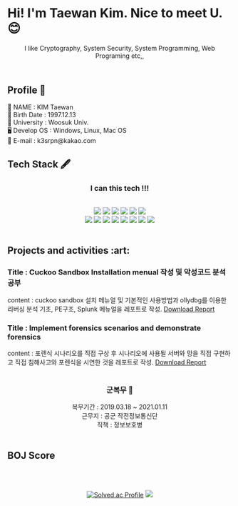 
<header>
  <h1 align="left">Hi! I'm Taewan Kim. Nice to meet U. 😊</h1>
  I like Cryptography, System Security, System Programming, Web Programing etc,,
</header>
<div align="center">
  
  <h2 align="left">Profile 🐤</h2>
  <div align="left">
  🧔 NAME : KIM Taewan<br/>
  🍼 Birth Date : 1997.12.13<br/>
  📔 University : Woosuk Univ.<br/>
  🖥️ Develop OS : Windows, Linux, Mac OS <br/>
  💌 E-mail : k3srpn@kakao.com<br/>
  </div>
<h2 align="left">Tech Stack 🖋</h2>
  <h3>I can this tech !!!</h3><br/>
<a href="https://github.com/kinsanghun"><img src="https://hits.seeyoufarm.com/api/count/incr/badge.svg?url=https%3A%2F%2Fgithub.com%2Fkinsanghun&count_bg=%23000000&title_bg=%23000000&icon=github.svg&icon_color=%23E7E7E7&title=GitHub&edge_flat=false)"/></a>
<img src="https://camo.githubusercontent.com/dd7559df3804c36eeeb5da15bb3445ea66682b8ffc736e2dc737e1975056cbf4/68747470733a2f2f696d672e736869656c64732e696f2f62616467652f507974686f6e2d3337363641423f7374796c653d666c61742d737175617265266c6f676f3d507974686f6e266c6f676f436f6c6f723d7768697465" data-canonical-src="https://img.shields.io/badge/Python-3766AB?style=flat-square&amp;logo=Python&amp;logoColor=white" style="max-width: 100%;">
<img src="https://camo.githubusercontent.com/372dfe5550512c1b2e7e3649ea92a5cbadeec44a51c3b2bf822fe2a7a22c13d7/68747470733a2f2f696d672e736869656c64732e696f2f62616467652f4a6176612d3030373339363f7374796c653d666c61742d737175617265266c6f676f3d4a617661266c6f676f436f6c6f723d7768697465" data-canonical-src="https://img.shields.io/badge/Java-007396?style=flat-square&amp;logo=Java&amp;logoColor=white" style="max-width: 100%;">
<img src="https://camo.githubusercontent.com/c627263bfde5e853eef76b088f380460a4f2f2d909175eee6a77b42ca1a041c1/68747470733a2f2f696d672e736869656c64732e696f2f62616467652f432d4138423943433f7374796c653d666c61742d737175617265266c6f676f3d43266c6f676f436f6c6f723d7768697465" data-canonical-src="https://img.shields.io/badge/C-A8B9CC?style=flat-square&amp;logo=C&amp;logoColor=white" style="max-width: 100%;">
<img src="https://camo.githubusercontent.com/1a2432fe733ac4772ad5036bd3f66738d9a9c4471bba0617c8ea93c34d54102a/68747470733a2f2f696d672e736869656c64732e696f2f62616467652f48544d4c352d4533344632363f7374796c653d666c61742d737175617265266c6f676f3d48544d4c35266c6f676f436f6c6f723d7768697465" data-canonical-src="https://img.shields.io/badge/HTML5-E34F26?style=flat-square&amp;logo=HTML5&amp;logoColor=white" style="max-width: 100%;">
  <!--<img src="https://img.shields.io/badge/Spring-6DB33F?style=flat-square&logo=Spring&logoColor=white" style="max-width: 100%;">-->
  <img src="https://img.shields.io/badge/mariaDB-003545?style=flat-square&logo=mariaDB&logoColor=white">
  <br/>
<img src="https://camo.githubusercontent.com/607f3adb5fb476059b0021201f5e48b5cafa7d82eb10d60e4385ae128aef1ac8/68747470733a2f2f696d672e736869656c64732e696f2f62616467652f4a6176617363726970742d6666623133623f7374796c653d666c61742d737175617265266c6f676f3d6a617661736372697074266c6f676f436f6c6f723d7768697465" data-canonical-src="https://img.shields.io/badge/Javascript-ffb13b?style=flat-square&amp;logo=javascript&amp;logoColor=white" style="max-width: 100%;">
  <img src="https://img.shields.io/badge/chartjs-pink?style=flat-square&logo=chart.js&logoColor=white"/>
<img src="https://camo.githubusercontent.com/9f47ab44c8425fb370779a070dee85979d5ec780212db4cc44c203de2ee4c384/68747470733a2f2f696d672e736869656c64732e696f2f62616467652f446a616e676f2d3039324532303f7374796c653d666c61742d737175617265266c6f676f3d446a616e676f266c6f676f436f6c6f723d7768697465" data-canonical-src="https://img.shields.io/badge/Django-092E20?style=flat-square&amp;logo=Django&amp;logoColor=white" style="max-width: 100%;">
<img src="https://camo.githubusercontent.com/96267d8a69067065ffe11ac12baa0d9206641de7eb74225b62fa93f78631775a/68747470733a2f2f696d672e736869656c64732e696f2f62616467652f4d7973716c2d4536423931453f7374796c653d666c61742d737175617265266c6f676f3d4d7953716c266c6f676f436f6c6f723d7768697465" data-canonical-src="https://img.shields.io/badge/Mysql-E6B91E?style=flat-square&amp;logo=MySql&amp;logoColor=white" style="max-width: 100%;">
<img src="https://camo.githubusercontent.com/997205b77cd7eac35fdae833c285ec8c87d0d45e26f5b5482a61f391a3733844/68747470733a2f2f696d672e736869656c64732e696f2f62616467652f6373732d3135373242363f7374796c653d666c61742d737175617265266c6f676f3d63737333266c6f676f436f6c6f723d7768697465" data-canonical-src="https://img.shields.io/badge/css-1572B6?style=flat-square&amp;logo=css3&amp;logoColor=white" style="max-width: 100%;">
  <img src="https://img.shields.io/badge/bootstrap-7952B3?style=flat-square&logo=bootstrap&logoColor=white">
  <img src="https://img.shields.io/badge/jquery-0769AD?style=flat-square&logo=jquery&logoColor=white">
  <img src="https://img.shields.io/badge/linux-FCC624?style=flat-square&logo=linux&logoColor=black">
  <br/>
  <br/>
<h2 align="left">Projects and activities :art: </h2>
<div align="left">
  <h3>Title : Cuckoo Sandbox Installation menual 작성 및 악성코드 분석 공부</h3>
  <div>
    content : cuckoo sandbox 설치 메뉴얼 및 기본적인 사용방법과 ollydbg를 이용한 리버싱 분석 기초, PE구조, Splunk 메뉴얼을 레포트로 작성.
    <a href="https://docs.google.com/document/d/1eKp1-VhynLuZwwrGqjoxXOTseb9v9czm/edit?usp=sharing&ouid=113065321955897239924&rtpof=true&sd=true">Download Report</a>
  </div>
  
  <h3>Title : Implement forensics scenarios and demonstrate forensics</h3>
  <div>
    content : 포렌식 시나리오를 직접 구상 후 시나리오에 사용될 서버와 망을 직접 구현하고 직접 침해사고와 포렌식을 시연한 것을 레포트로 작성. 
    <a href="https://docs.google.com/document/d/1mU_YX5jmlXo_c9D9ZjwsFSiOHPM9z_bK/edit?usp=sharing&ouid=113065321955897239924&rtpof=true&sd=true">Download Report</a>
  </div>

  <br/>
    <div align="center">
    <h3>군복무 🐧</h3>
    <div>
      복무기간 : 2019.03.18 ~ 2021.01.11<br/>
      근무지 : 공군 작전정보통신단<br/>
      직책 : 정보보호병<br/>
    </div>
  </div>
</div>
  <br/>

<h2 align="left">BOJ Score</h2><br/><br/>
  
[![Solved.ac Profile](http://mazassumnida.wtf/api/generate_badge?boj=yaa0529)](https://solved.ac/yaa0529)
<img src="http://mazandi.herokuapp.com/api?handle=yaa0529&theme=warm"/>

  
</div>


